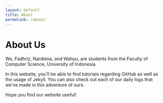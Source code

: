 ```yaml
---
layout: default
title: About
permalink: /about/
---
```


About Us
=======

We, Fadhriz, Nardiéna, and Wahyu, are students from the Faculty of Computer Science, University of Indonesia.

In this website, you'll be able to find tutorials regarding GitHub as well as the usage of Jekyll. You can also check out each of our daily logs that we've made in this adventure of ours.

Hope you find our website useful!
